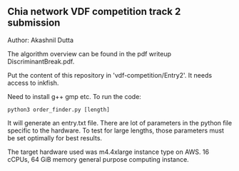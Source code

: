## Chia network VDF competition track 2 submission

Author: Akashnil Dutta

The algorithm overview can be found in the pdf writeup DiscriminantBreak.pdf.

Put the content of this repository in 'vdf-competition/Entry2'. It needs access to inkfish.

Need to install g++ gmp etc. To run the code:

```
python3 order_finder.py [length]
```

It will generate an entry.txt file. There are lot of parameters in the python file specific to the hardware. To test for large lengths, those parameters must be set optimally for best results.

The target hardware used was m4.4xlarge instance type on AWS. 16 cCPUs, 64 GiB memory general purpose computing instance.